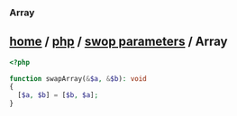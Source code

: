 ### Array
[home][go-home] / [php][go-php] / [swop parameters][go-swap] / **Array**
---
```php
<?php

function swapArray(&$a, &$b): void
{
  [$a, $b] = [$b, $a];
}
    
```

[go-swap]: ./index.md
[go-php]: ../index.md
[go-home]: ../../index.md
